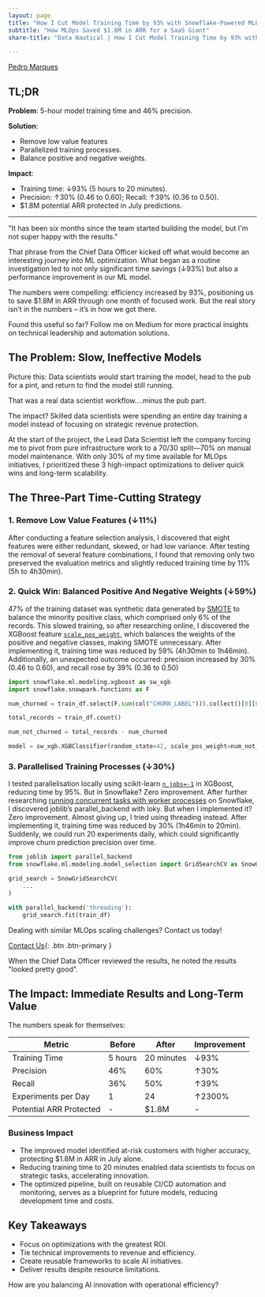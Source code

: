 ```yaml
---
layout: page
title: "How I Cut Model Training Time by 93% with Snowflake-Powered MLOps"
subtitle: "How MLOps Saved $1.8M in ARR for a SaaS Giant"
share-title: "Data Nautical | How I Cut Model Training Time by 93% with Snowflake-Powered MLOps"

---
```


<!--
Tags:
#MLOps #Snowflake #DataEngineering #MachineLearning #AI #CaseStudy #DataScience #Automation #TechLeadership #SaaS #ChurnPrediction
-->

[Pedro Marques](https://www.linkedin.com/in/paguasmar/)

## TL;DR
**Problem**: 5-hour model training time and 46% precision.

**Solution**:
- Remove low value features
- Parallelized training processes.
- Balance positive and negative weights.

**Impact**:
- Training time: ↓93% (5 hours to 20 minutes).
- Precision: ↑30% (0.46 to 0.60); Recall: ↑39% (0.36 to 0.50).
- $1.8M potential ARR protected in July predictions.

---

"It has been six months since the team started building the model, but I'm not super happy with the results."

That phrase from the Chief Data Officer kicked off what would become an interesting journey into ML optimization. What began as a routine investigation led to not only significant time savings (↓93%) but also a performance improvement in our ML model.

The numbers were compelling: efficiency increased by 93%, positioning us to save $1.8M in ARR through one month of focused work. But the real story isn’t in the numbers – it’s in how we got there.

Found this useful so far? Follow me on Medium for more practical insights on technical leadership and automation solutions.

## The Problem: Slow, Ineffective Models

Picture this: Data scientists would start training the model, head to the pub for a pint, and return to find the model still running.

That was a real data scientist workflow....minus the pub part.

The impact? Skilled data scientists were spending an entire day training a model instead of focusing on strategic revenue protection.

At the start of the project, the Lead Data Scientist left the company forcing me to pivot from pure infrastructure work to a 70/30 split—70% on manual model maintenance. With only 30% of my time available for MLOps initiatives, I prioritized these 3 high-impact optimizations to deliver quick wins and long-term scalability.

## The Three-Part Time-Cutting Strategy

### 1. Remove Low Value Features (↓11%)
After conducting a feature selection analysis, I discovered that eight features were either redundant, skewed, or had low variance. After testing the removal of several feature combinations, I found that removing only two preserved the evaluation metrics and slightly reduced training time by 11% (5h to 4h30min).

### 2. Quick Win: Balanced Positive And Negative Weights (↓59%)
47% of the training dataset was synthetic data generated by [SMOTE](https://imbalanced-learn.org/stable/references/generated/imblearn.over_sampling.SMOTE.html) to balance the minority positive class, which comprised only 6% of the records. This slowed training, so after researching online, I discovered the XGBoost feature [`scale_pos_weight`](https://xgboost.readthedocs.io/en/stable/tutorials/param_tuning.html#handle-imbalanced-dataset), which balances the weights of the positive and negative classes, making SMOTE unnecessary. After implementing it, training time was reduced by 59% (4h30min to 1h46min). Additionally, an unexpected outcome occurred: precision increased by 30% (0.46 to 0.60), and recall rose by 39% (0.36 to 0.50)

```python
import snowflake.ml.modeling.xgboost as sw_xgb
import snowflake.snowpark.functions as F

num_churned = train_df.select(F.sum(col("CHURN_LABEL"))).collect()[0][0]

total_records = train_df.count()

num_not_churned = total_records - num_churned

model = sw_xgb.XGBClassifier(random_state=42, scale_pos_weight=num_not_churned/num_churned)
```

### 3. Parallelised Training Processes (↓30%)
I tested parallelisation locally using scikit-learn [`n_jobs=-1`](https://scikit-learn.org/stable/computing/parallelism.html) in XGBoost, reducing time by 95%. But in Snowflake? Zero improvement. After further researching [running concurrent tasks with worker processes](https://docs.snowflake.com/en/developer-guide/stored-procedure/python/procedure-python-examples) on Snowflake, I discovered joblib’s parallel_backend with loky. But when I implemented it? Zero improvement. Almost giving up, I tried using threading instead. After implementing it, training time was reduced by 30% (1h46min to 20min). Suddenly, we could run 20 experiments daily, which could significantly improve churn prediction precision over time.

```python
from joblib import parallel_backend
from snowflake.ml.modeling.model_selection import GridSearchCV as SnowGridSearchCV

grid_search = SnowGridSearchCV(
	...
)

with parallel_backend('threading'):
	grid_search.fit(train_df)
```

Dealing with similar MLOps scaling challenges? Contact us today!

[Contact Us](/contact){: .btn .btn-primary }

When the Chief Data Officer reviewed the results, he noted the results "looked pretty good".

## The Impact: Immediate Results and Long-Term Value
The numbers speak for themselves:

| **Metric**                | **Before**         | **After**          | **Improvement** |
|---------------------------|--------------------|--------------------|-----------------|
| Training Time             | 5 hours           | 20 minutes         | ↓93%           |
| Precision                 | 46%               | 60%                | ↑30%           |
| Recall                    | 36%               | 50%                | ↑39%           |
| Experiments per Day       | 1                 | 24                 | ↑2300%         |
| Potential ARR Protected   | -                 | $1.8M             | -              |


### Business Impact
- The improved model identified at-risk customers with higher accuracy, protecting $1.8M in ARR in July alone.
- Reducing training time to 20 minutes enabled data scientists to focus on strategic tasks, accelerating innovation.  
- The optimized pipeline, built on reusable CI/CD automation and monitoring, serves as a blueprint for future models, reducing development time and costs.

## Key Takeaways

- Focus on optimizations with the greatest ROI.  
- Tie technical improvements to revenue and efficiency.  
- Create reusable frameworks to scale AI initiatives.  
- Deliver results despite resource limitations.

How are you balancing AI innovation with operational efficiency?